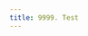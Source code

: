 ```yaml
---
title: 9999. Test
---
```


<OpenApi :document="{
  openapi: '3.1.0',
  info: {
    title: 'MyParcel Core-API',
    contact: {
      name: 'IT Support',
      url: ':support@myparcel.nl'
    },
    version: '4.0.0'
  },
  servers: [
    {
      url: 'https://api.myparcel.nl',
      description: 'MyParcel Production Server'
    }
  ],
  paths: {
    '/webhook_subscriptions': {
      get: {
        tags: ['Webhook Subscriptions'],
        description: 'Show list of webhook subscriptions',
        operationId: 'getSubscriptions',
        parameters: [
          { $ref: '#/components/parameters/user_agent_header' },
          { $ref: '#/components/parameters/account_id' },
          { $ref: '#/components/parameters/shop_id' },
          {
            name: 'hook',
            in: 'query',
            description: 'The event from which you want to receive notifications',
            required: false,
            schema: {
              description: 'The event from which you want to receive notifications',
              type: 'string',
              example: 'shipment_status_change'
            }
          }
        ],
        responses: {
          '200': {
            description: 'OK',
            content: {
              'application/json; charset: utf-8': {
                schema: {
                  $ref: '#/components/schemas/webhook_subscriptions_response'
                }
              }
            }
          },
          '400': { description: 'Validation error' },
          '401': { description: 'Unauthorized' },
          '403': { description: 'Forbidden' },
          '500': { description: 'Internal Server Error' }
        },
        security: []
      },
      post: {
        tags: ['Webhook Subscriptions'],
        description: 'Add new webhook subscription.',
        operationId: 'postSubscriptions',
        parameters: [{ $ref: '#/components/parameters/user_agent_header' }],
        requestBody: {
          description: '|\n            | **Hook** | **Description** |\n            |---- |------------|\n            | ```shipment_status_change``` | Whenever the shipment_status of a shipment changes, this webhook will send you an update with the new value. We will not send an update with a status.|\n            | ```shipment_label_created``` | When a label is created asynchronously (for example when creating shipments using accept header ```application/vnd.shipment_label+json;charset=utf-8```), this webhook will send you a message with the URL of the label. |\n            | ```order_status_change``` | Whenever the order_status of an order changes, this webhook will send you an update with the new value. |',
          required: true,
          content: {
            'application/json; charset: utf-8': {
              schema: {
                $ref: '#/components/schemas/webhook_subscription_request'
              }
            }
          }
        },
        responses: {
          '201': {
            description: 'Response with array of webhook ids',
            content: {
              'application/json; charset: utf-8': {
                example: {
                  data: {
                    webhook_subscriptions: [{ id: 1 }]
                  }
                }
              }
            }
          },
          '400': { description: 'Validation error' },
          '401': { description: 'Unauthorized' },
          '403': { description: 'Forbidden' },
          '500': { description: 'Internal Server Error' }
        },
        security: []
      }
    },
    '/webhook_subscriptions/{webhook_subscriptions_id}': {
      delete: {
        tags: ['Webhook Subscriptions'],
        summary: 'Delete webhook subscriptions.',
        description: 'Delete a webhook subscription',
        operationId: 'deleteSubscriptions',
        parameters: [
          { $ref: '#/components/parameters/user_agent_header' },
          { $ref: '#/components/parameters/webhook_subscriptions_id_in_path' }
        ],
        responses: {
          '204': { description: 'No content' },
          '401': { description: 'Unauthorized' },
          '403': { description: 'Forbidden' },
          '500': { description: 'Internal Server Error' }
        },
        security: []
      }
    }
  },
  components: {
    schemas: {
      webhook_subscriptions_response: {
        required: ['data'],
        properties: {
          data: {
            required: ['webhook_subscriptions'],
            properties: {
              webhook_subscriptions: {
                type: 'array',
                items: { $ref: '#/components/schemas/webhook_subscription' }
              }
            },
            type: 'object'
          }
        },
        type: 'object'
      },
      webhook_subscription: {
        description: 'Webhook subscription',
        required: ['id', 'account_id', 'shop_id', 'hook', 'url'],
        properties: {
          id: {
            description: 'ID of webhook subscriptions',
            type: 'integer',
            format: 'int32',
            example: 56123456
          },
          account_id: {
            description: 'Account ID',
            type: 'integer',
            format: 'int32',
            example: 125678
          },
          shop_id: {
            description: 'Shop ID',
            type: 'integer',
            format: 'int32',
            example: 1234
          },
          hook: {
            description: 'The event from which you want to receive notifications',
            type: 'string',
            example: 'shipment_status_changed'
          },
          url: {
            description: 'The callback URL on which to receive notifications',
            type: 'string',
            format: 'uri',
            example: 'https://example.com/webhook'
          }
        },
        type: 'object'
      },
      webhook_subscription_request: {
        description: 'Webhook subscription request',
        required: ['data'],
        properties: {
          data: {
            required: ['webhook_subscription'],
            properties: {
              webhook_subscription: {
                required: ['hook', 'url'],
                properties: {
                  hook: {
                    description: 'The event from which you want to receive notifications',
                    type: 'string',
                    example: 'shipment_status_changed'
                  },
                  url: {
                    description: 'The callback URL on which to receive notifications',
                    type: 'string',
                    format: 'uri',
                    example: 'https://example.com/webhook'
                  }
                },
                type: 'object'
              }
            },
            type: 'object'
          }
        },
        type: 'object'
      }
    },
    parameters: {
      account_id: {
        name: 'account_id',
        in: 'query',
        description: 'The ID of the account.',
        required: false,
        schema: {
          type: 'integer',
          format: 'int32'
        },
        example: '123456'
      },
      shop_id: {
        name: 'shop_id',
        in: 'query',
        description: 'The ID of the shop.',
        required: false,
        schema: {
          type: 'integer',
          format: 'int32'
        },
        example: '5678'
      },
      user_agent_header: {
        name: 'User-Agent',
        in: 'header',
        description: 'The User-Agent header',
        required: true,
        schema: {
          type: 'string'
        },
        example: 'NameOfMyApp/1.0.0 PHP/8.1.0'
      },
      webhook_subscriptions_id_in_path: {
        name: 'webhook_subscriptions_id',
        in: 'path',
        description: 'The ID of the webhook subscription',
        required: true,
        schema: {
          type: 'integer',
          format: 'int32'
        },
        example: '123456789'
      }
    },
    securitySchemes: {
      bearerAuth: {
        type: 'http',
        description: 'BASE64 encoded ',
        name: 'Authorization',
        in: 'header',
        scheme: 'bearer'
      }
    }
  },
  tags: [
    {
      name: 'Pickup Locations',
      description: 'All about Pickup Locations'
    },
    {
      name: 'Webhook Subscriptions',
      description: 'All about Webhooks'
    }
  ]
}" />

<OpenApi :document="{
  'openapi': '3.0.0',
  'info': {
    'version': '1.0.0',
    'title': 'Swagger Petstore',
    'description': 'A sample API that uses a petstore as an example to demonstrate features in the OpenAPI 3.0 specification',
    'termsOfService': 'http://swagger.io/terms/',
    'contact': {
      'name': 'Swagger API Team',
      'email': 'apiteam@swagger.io',
      'url': 'http://swagger.io'
    },
    'license': {
      'name': 'Apache 2.0',
      'url': 'https://www.apache.org/licenses/LICENSE-2.0.html'
    }
  },
  'servers': [
    {
      'url': 'https://petstore.swagger.io/v2'
    }
  ],
  'paths': {
    '/pets': {
      'get': {
        'description': 'Returns all pets from the system that the user has access to\nNam sed condimentum est. Maecenas tempor sagittis sapien, nec rhoncus sem sagittis sit amet. Aenean at gravida augue, ac iaculis sem. Curabitur odio lorem, ornare eget elementum nec, cursus id lectus. Duis mi turpis, pulvinar ac eros ac, tincidunt varius justo. In hac habitasse platea dictumst. Integer at adipiscing ante, a sagittis ligula. Aenean pharetra tempor ante molestie imperdiet. Vivamus id aliquam diam. Cras quis velit non tortor eleifend sagittis. Praesent at enim pharetra urna volutpat venenatis eget eget mauris. In eleifend fermentum facilisis. Praesent enim enim, gravida ac sodales sed, placerat id erat. Suspendisse lacus dolor, consectetur non augue vel, vehicula interdum libero. Morbi euismod sagittis libero sed lacinia.\n\nSed tempus felis lobortis leo pulvinar rutrum. Nam mattis velit nisl, eu condimentum ligula luctus nec. Phasellus semper velit eget aliquet faucibus. In a mattis elit. Phasellus vel urna viverra, condimentum lorem id, rhoncus nibh. Ut pellentesque posuere elementum. Sed a varius odio. Morbi rhoncus ligula libero, vel eleifend nunc tristique vitae. Fusce et sem dui. Aenean nec scelerisque tortor. Fusce malesuada accumsan magna vel tempus. Quisque mollis felis eu dolor tristique, sit amet auctor felis gravida. Sed libero lorem, molestie sed nisl in, accumsan tempor nisi. Fusce sollicitudin massa ut lacinia mattis. Sed vel eleifend lorem. Pellentesque vitae felis pretium, pulvinar elit eu, euismod sapien.\n',
        'operationId': 'findPets',
        'parameters': [
          {
            'name': 'tags',
            'in': 'query',
            'description': 'tags to filter by',
            'required': false,
            'style': 'form',
            'schema': {
              'type': 'array',
              'items': {
                'type': 'string'
              }
            }
          },
          {
            'name': 'limit',
            'in': 'query',
            'description': 'maximum number of results to return',
            'required': false,
            'schema': {
              'type': 'integer',
              'format': 'int32'
            }
          }
        ],
        'responses': {
          '200': {
            'description': 'pet response',
            'content': {
              'application/json': {
                'schema': {
                  'type': 'array',
                  'items': {
                    '$ref': '#/components/schemas/Pet'
                  }
                }
              }
            }
          },
          'default': {
            'description': 'unexpected error',
            'content': {
              'application/json': {
                'schema': {
                  '$ref': '#/components/schemas/Error'
                }
              }
            }
          }
        }
      },
      'post': {
        'description': 'Creates a new pet in the store. Duplicates are allowed',
        'operationId': 'addPet',
        'requestBody': {
          'description': 'Pet to add to the store',
          'required': true,
          'content': {
            'application/json': {
              'schema': {
                '$ref': '#/components/schemas/NewPet'
              }
            }
          }
        },
        'responses': {
          '200': {
            'description': 'pet response',
            'content': {
              'application/json': {
                'schema': {
                  '$ref': '#/components/schemas/Pet'
                }
              }
            }
          },
          'default': {
            'description': 'unexpected error',
            'content': {
              'application/json': {
                'schema': {
                  '$ref': '#/components/schemas/Error'
                }
              }
            }
          }
        }
      }
    },
    '/pets/{id}': {
      'get': {
        'description': 'Returns a user based on a single ID, if the user does not have access to the pet',
        'operationId': 'find pet by id',
        'parameters': [
          {
            'name': 'id',
            'in': 'path',
            'description': 'ID of pet to fetch',
            'required': true,
            'schema': {
              'type': 'integer',
              'format': 'int64'
            }
          }
        ],
        'responses': {
          '200': {
            'description': 'pet response',
            'content': {
              'application/json': {
                'schema': {
                  '$ref': '#/components/schemas/Pet'
                }
              }
            }
          },
          'default': {
            'description': 'unexpected error',
            'content': {
              'application/json': {
                'schema': {
                  '$ref': '#/components/schemas/Error'
                }
              }
            }
          }
        }
      },
      'delete': {
        'description': 'deletes a single pet based on the ID supplied',
        'operationId': 'deletePet',
        'parameters': [
          {
            'name': 'id',
            'in': 'path',
            'description': 'ID of pet to delete',
            'required': true,
            'schema': {
              'type': 'integer',
              'format': 'int64'
            }
          }
        ],
        'responses': {
          '204': {
            'description': 'pet deleted'
          },
          'default': {
            'description': 'unexpected error',
            'content': {
              'application/json': {
                'schema': {
                  '$ref': '#/components/schemas/Error'
                }
              }
            }
          }
        }
      }
    }
  },
  'components': {
    'schemas': {
      'Pet': {
        'allOf': [
          {
            '$ref': '#/components/schemas/NewPet'
          },
          {
            'type': 'object',
            'required': [
              'id'
            ],
            'properties': {
              'id': {
                'type': 'integer',
                'format': 'int64'
              }
            }
          }
        ]
      },
      'NewPet': {
        'type': 'object',
        'required': [
          'name'
        ],
        'properties': {
          'name': {
            'type': 'string'
          },
          'tag': {
            'type': 'string'
          }
        }
      },
      'Error': {
        'type': 'object',
        'required': [
          'code',
          'message'
        ],
        'properties': {
          'code': {
            'type': 'integer',
            'format': 'int32'
          },
          'message': {
            'type': 'string'
          }
        }
      }
    }
  }
}" />

<OpenApi :document="{
  'openapi': '3.0.0',
  'info': {
    'title': 'Simple API overview',
    'version': '2.0.0'
  },
  'paths': {
    '/': {
      'get': {
        'operationId': 'listVersionsv2',
        'summary': 'List API versions',
        'responses': {
          '200': {
            'description': '200 response',
            'content': {
              'application/json': {
                'examples': {
                  'foo': {
                    'value': {
                      'versions': [
                        {
                          'status': 'CURRENT',
                          'updated': '2011-01-21T11:33:21Z',
                          'id': 'v2.0',
                          'links': [
                            {
                              'href': 'http://127.0.0.1:8774/v2/',
                              'rel': 'self'
                            }
                          ]
                        },
                        {
                          'status': 'EXPERIMENTAL',
                          'updated': '2013-07-23T11:33:21Z',
                          'id': 'v3.0',
                          'links': [
                            {
                              'href': 'http://127.0.0.1:8774/v3/',
                              'rel': 'self'
                            }
                          ]
                        }
                      ]
                    }
                  }
                }
              }
            }
          },
          '300': {
            'description': '300 response',
            'content': {
              'application/json': {
                'examples': {
                  'foo': {
                    'value': '{\n \'versions\': [\n       {\n         \'status\': \'CURRENT\',\n         \'updated\': \'2011-01-21T11:33:21Z\',\n         \'id\': \'v2.0\',\n         \'links\': [\n             {\n                 \'href\': \'http://127.0.0.1:8774/v2/\',\n                 \'rel\': \'self\'\n             }\n         ]\n     },\n     {\n         \'status\': \'EXPERIMENTAL\',\n         \'updated\': \'2013-07-23T11:33:21Z\',\n         \'id\': \'v3.0\',\n         \'links\': [\n             {\n                 \'href\': \'http://127.0.0.1:8774/v3/\',\n                 \'rel\': \'self\'\n             }\n         ]\n     }\n ]\n}\n'
                  }
                }
              }
            }
          }
        }
      }
    },
    '/v2': {
      'get': {
        'operationId': 'getVersionDetailsv2',
        'summary': 'Show API version details',
        'responses': {
          '200': {
            'description': '200 response',
            'content': {
              'application/json': {
                'examples': {
                  'foo': {
                    'value': {
                      'version': {
                        'status': 'CURRENT',
                        'updated': '2011-01-21T11:33:21Z',
                        'media-types': [
                          {
                            'base': 'application/xml',
                            'type': 'application/vnd.openstack.compute+xml;version=2'
                          },
                          {
                            'base': 'application/json',
                            'type': 'application/vnd.openstack.compute+json;version=2'
                          }
                        ],
                        'id': 'v2.0',
                        'links': [
                          {
                            'href': 'http://127.0.0.1:8774/v2/',
                            'rel': 'self'
                          },
                          {
                            'href': 'http://docs.openstack.org/api/openstack-compute/2/os-compute-devguide-2.pdf',
                            'type': 'application/pdf',
                            'rel': 'describedby'
                          },
                          {
                            'href': 'http://docs.openstack.org/api/openstack-compute/2/wadl/os-compute-2.wadl',
                            'type': 'application/vnd.sun.wadl+xml',
                            'rel': 'describedby'
                          },
                          {
                            'href': 'http://docs.openstack.org/api/openstack-compute/2/wadl/os-compute-2.wadl',
                            'type': 'application/vnd.sun.wadl+xml',
                            'rel': 'describedby'
                          }
                        ]
                      }
                    }
                  }
                }
              }
            }
          },
          '203': {
            'description': '203 response',
            'content': {
              'application/json': {
                'examples': {
                  'foo': {
                    'value': {
                      'version': {
                        'status': 'CURRENT',
                        'updated': '2011-01-21T11:33:21Z',
                        'media-types': [
                          {
                            'base': 'application/xml',
                            'type': 'application/vnd.openstack.compute+xml;version=2'
                          },
                          {
                            'base': 'application/json',
                            'type': 'application/vnd.openstack.compute+json;version=2'
                          }
                        ],
                        'id': 'v2.0',
                        'links': [
                          {
                            'href': 'http://23.253.228.211:8774/v2/',
                            'rel': 'self'
                          },
                          {
                            'href': 'http://docs.openstack.org/api/openstack-compute/2/os-compute-devguide-2.pdf',
                            'type': 'application/pdf',
                            'rel': 'describedby'
                          },
                          {
                            'href': 'http://docs.openstack.org/api/openstack-compute/2/wadl/os-compute-2.wadl',
                            'type': 'application/vnd.sun.wadl+xml',
                            'rel': 'describedby'
                          }
                        ]
                      }
                    }
                  }
                }
              }
            }
          }
        }
      }
    }
  }
}" />
